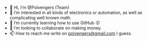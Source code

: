 - 👋 Hi, I’m @Polvengers (Team)
- 👀 I’m interested in all kinds of electronics or automation, as well as complicating well known math.
- 🌱 I’m currently learning how to use GitHub :D
- 💞️ I’m looking to collaborate on making money.
- 📫 How to reach me write on polvengers@gmail.com I guess.

<!---
Polvengers/Polvengers is a ✨ special ✨ repository because its `README.md` (this file) appears on your GitHub profile.
You can click the Preview link to take a look at your changes.
--->
